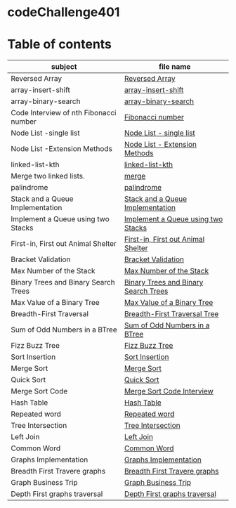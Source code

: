 # codeChallenge401

# Table of contents 
| subject | file name |
|---------|-----------|
| Reversed Array| [Reversed Array](reverseArr.md) |
| array-insert-shift| [array-insert-shift](array-insert-shift.md)|
| array-binary-search | [ array-binary-search ](array-binary-search.md)| 
|Code Interview of nth Fibonacci number| [Fibonacci number](fib.md)| 
| Node List -single list | [Node List - single list ](nodeList.md)|
| Node List -Extension Methods | [Node List - Extension Methods ](extensionNodeList.md)|
| linked-list-kth | [linked-list-kth](kth.md) |
|Merge two linked lists. | [merge](merge.md)|
|  palindrome | [ palindrome](palindrome.md) |
| Stack and a Queue Implementation | [Stack and a Queue Implementation](StacksAndQueues.md) |
| Implement a Queue using two Stacks | [Implement a Queue using two Stacks](peusodoQueue.md) |
| First-in, First out Animal Shelter | [First-in, First out Animal Shelter](AnimalShelter.md) |
| Bracket Validation | [Bracket Validation](bracketValidation.md)|
| Max Number of the Stack  | [Max Number of the Stack](getMaxNum.md)| 
|Binary Trees and Binary Search Trees  | [Binary Trees and Binary Search Trees](BinaryTrees.md)| 
| Max Value of a Binary Tree | [Max Value of a Binary Tree](maxValOfBinaryTree.md)|
| Breadth-First Traversal | [Breadth-First Traversal Tree](BreadthFirstTraverse.md)|
|Sum of Odd Numbers in a BTree | [Sum of Odd Numbers in a BTree](sumOdd.md)|
| Fizz Buzz Tree | [Fizz Buzz Tree](fizzBuzz.md)|
| Sort Insertion  | [Sort Insertion ](sortIns.md)|
| Merge Sort  | [Merge Sort ](mergeSort.md)|
| Quick Sort  | [Quick Sort ](quickSort.md)|
| Merge Sort Code  | [Merge Sort Code Interview ](mergeInterview.md)|
| Hash Table | [Hash Table ](hashTable.md)|
| Repeated word | [Repeated word ](repeatedWord.md)|
| Tree Intersection | [Tree Intersection ](treeIntersection.md)|
| Left Join | [Left Join](leftJoin.md)|
| Common Word | [Common Word](commonWord.md)|
| Graphs Implementation | [Graphs Implementation](graphs.md)|
| Breadth First Travere graphs | [Breadth First Travere graphs](/home/mariam/codeChallenge401/graphTraversal.md)|
| Graph Business Trip  | [Graph Business Trip](businessTrip.md)|
| Depth First graphs traversal  | [Depth First graphs traversal  ](depthFirst.md)|


